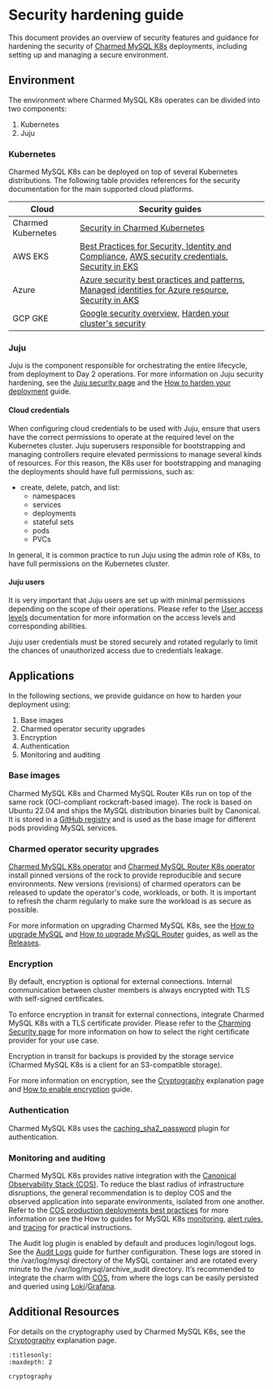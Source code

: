 # Security hardening guide

This document provides an overview of security features and guidance for hardening the security of [Charmed MySQL K8s](https://charmhub.io/mysql-k8s) deployments, including setting up and managing a secure environment.

## Environment

The environment where Charmed MySQL K8s operates can be divided into two components:

1. Kubernetes
2. Juju

### Kubernetes

Charmed MySQL K8s can be deployed on top of several Kubernetes distributions. The following table provides references for the security documentation for the main supported cloud platforms.

| Cloud              | Security guides                                                                                                                                                                                                                                                                                                                                   |
|--------------------|--------------------------------------------------------------------------------------------------------------------------------------------------------------------------------------------------------------------------------------------------------------------------------------------------------------------------------------------------|
| Charmed Kubernetes | [Security in Charmed Kubernetes](https://ubuntu.com/kubernetes/docs/security)                                                                                                                                                                                                                                                                    |
| AWS EKS            | [Best Practices for Security, Identity and Compliance](https://aws.amazon.com/architecture/security-identity-compliance), [AWS security credentials](https://docs.aws.amazon.com/IAM/latest/UserGuide/security-creds.html), [Security in EKS](https://docs.aws.amazon.com/eks/latest/userguide/security.html) | 
| Azure              | [Azure security best practices and patterns](https://learn.microsoft.com/en-us/azure/security/fundamentals/best-practices-and-patterns), [Managed identities for Azure resource](https://learn.microsoft.com/en-us/entra/identity/managed-identities-azure-resources/), [Security in AKS](https://learn.microsoft.com/en-us/azure/aks/concepts-security)                                                      |
| GCP GKE              |  [Google security overview](https://cloud.google.com/kubernetes-engine/docs/concepts/security-overview), [Harden your cluster's security](https://cloud.google.com/kubernetes-engine/docs/concepts/security-overview)                                                    |

### Juju 

Juju is the component responsible for orchestrating the entire lifecycle, from deployment to Day 2 operations. For more information on Juju security hardening, see the
[Juju security page](https://documentation.ubuntu.com/juju/latest/explanation/juju-security/index.html) and the [How to harden your deployment](https://documentation.ubuntu.com/juju/3.6/howto/manage-your-deployment/#harden-your-deployment) guide.

#### Cloud credentials

When configuring cloud credentials to be used with Juju, ensure that users have the correct permissions to operate at the required level on the Kubernetes cluster. Juju superusers responsible for bootstrapping and managing controllers require elevated permissions to manage several kinds of resources. For this reason, the K8s user for bootstrapping and managing the deployments should have full permissions, such as: 

* create, delete, patch, and list:
    * namespaces
    * services
    * deployments
    * stateful sets
    * pods
    * PVCs

In general, it is common practice to run Juju using the admin role of K8s, to have full permissions on the Kubernetes cluster. 

#### Juju users

It is very important that Juju users are set up with minimal permissions depending on the scope of their operations. Please refer to the [User access levels](https://juju.is/docs/juju/user-permissions) documentation for more information on the access levels and corresponding abilities.

Juju user credentials must be stored securely and rotated regularly to limit the chances of unauthorized access due to credentials leakage.

## Applications

In the following sections, we provide guidance on how to harden your deployment using:

1. Base images
2. Charmed operator security upgrades
3. Encryption 
4. Authentication
5. Monitoring and auditing

### Base images

Charmed MySQL K8s and Charmed MySQL Router K8s run on top of the same rock (OCI-compliant rockcraft-based image). The rock is based on Ubuntu 22.04 and ships the MySQL distribution binaries built by Canonical. It is stored in a [GitHub registry](https://github.com/canonical/charmed-mysql-rock/pkgs/container/charmed-mysql) and is used as the base image for different pods providing MySQL services. 

### Charmed operator security upgrades

[Charmed MySQL K8s operator](https://github.com/canonical/mysql-k8s-operator) and [Charmed MySQL Router K8s operator](https://github.com/canonical/mysql-router-k8s-operator) install pinned versions of the rock to provide reproducible and secure environments. New versions (revisions) of charmed operators can be released to update the operator's code, workloads, or both. It is important to refresh the charm regularly to make sure the workload is as secure as possible.

For more information on upgrading Charmed MySQL K8s, see the [How to upgrade MySQL](/how-to/upgrade/index) and [How to upgrade MySQL Router](https://charmhub.io/mysql-router-k8s/docs/h-upgrade) guides, as well as the [Releases](/reference/releases).

### Encryption

By default, encryption is optional for external connections. Internal communication between cluster members is always encrypted with TLS with self-signed certificates.

To enforce encryption in transit for external connections, integrate Charmed MySQL K8s with a TLS certificate provider. Please refer to the [Charming Security page](https://charmhub.io/topics/security-with-x-509-certificates) for more information on how to select the right certificate provider for your use case.

Encryption in transit for backups is provided by the storage service (Charmed MySQL K8s is a client for an S3-compatible storage).

For more information on encryption, see the [Cryptography](https://discourse.charmhub.io/t/charmed-mysql-k8s-explanations-cryptography/16783) explanation page and [How to enable encryption](https://canonical.com/data/docs/mysql/k8s/h-enable-tls) guide.

### Authentication

Charmed MySQL K8s uses the [caching_sha2_password](https://dev.mysql.com/doc/refman/8.0/en/caching-sha2-pluggable-authentication.html) plugin for authentication. 

### Monitoring and auditing

Charmed MySQL K8s provides native integration with the [Canonical Observability Stack (COS)](https://charmhub.io/topics/canonical-observability-stack). To reduce the blast radius of infrastructure disruptions, the general recommendation is to deploy COS and the observed application into separate environments, isolated from one another. Refer to the [COS production deployments best practices](https://charmhub.io/topics/canonical-observability-stack/reference/best-practices) for more information or see the How to guides for MySQL K8s [monitoring](https://canonical.com/data/docs/mysql/k8s/h-enable-monitoring), [alert rules](https://canonical.com/data/docs/mysql/k8s/h-enable-alert-rules), and [tracing](https://canonical.com/data/docs/mysql/k8s/h-enable-tracing) for practical instructions.

The Audit log plugin is enabled by default and produces login/logout logs. See the [Audit Logs](https://charmhub.io/mysql-k8s/docs/e-audit-logs) guide for further configuration. These logs are stored in the /var/log/mysql directory of the MySQL container and are rotated every minute to the /var/log/mysql/archive_audit directory. It’s recommended to integrate the charm with [COS](https://discourse.charmhub.io/t/9900), from where the logs can be easily persisted and queried using [Loki](https://charmhub.io/loki-k8s)/[Grafana](https://charmhub.io/grafana).

## Additional Resources

For details on the cryptography used by Charmed MySQL K8s, see the [Cryptography](https://discourse.charmhub.io/t/charmed-mysql-k8s-explanations-cryptography/16783) explanation page.

```{toctree}
:titlesonly:
:maxdepth: 2  

cryptography
```